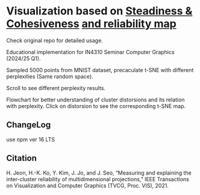 # Visualization based on [Steadiness & Cohesiveness](https://github.com/hj-n/steadiness-cohesiveness#methods) [and reliability map](https://github.com/hj-n/snc-reliability-map)

Check original repo for detailed usage.

Educational implementation for IN4310 Seminar Computer Graphics (2024/25 Q1).

Sampled 5000 points from MNIST dataset, precaculate t-SNE with different perplexities (Same random space).

Scroll to see different perplexity results.

Flowchart for better understanding of cluster distorsions and its relation with perplexity. Click on distorsion to see the corresponding t-SNE map.

## ChangeLog
use npm ver 16 LTS

## Citation
H. Jeon, H.-K. Ko, Y. Kim, J. Jo, and J. Seo, “Measuring and explaining the inter-cluster reliability of multidimensional projections,” IEEE Transactions on Visualization and Computer Graphics (TVCG, Proc. VIS), 2021.